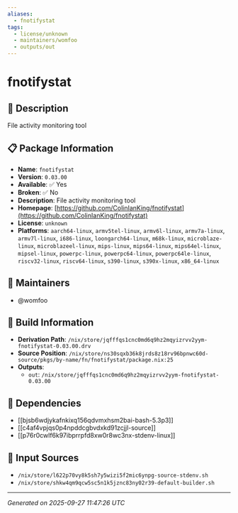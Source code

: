 ```yaml
---
aliases:
  - fnotifystat
tags:
  - license/unknown
  - maintainers/womfoo
  - outputs/out
---
```


# fnotifystat

## 📝 Description

File activity monitoring tool

## 📋 Package Information

- **Name**: `fnotifystat`
- **Version**: `0.03.00`
- **Available**: ✅ Yes
- **Broken**: ✅ No
- **Description**: File activity monitoring tool
- **Homepage**: [https://github.com/ColinIanKing/fnotifystat](https://github.com/ColinIanKing/fnotifystat)
- **License**: `unknown`
- **Platforms**: `aarch64-linux`, `armv5tel-linux`, `armv6l-linux`, `armv7a-linux`, `armv7l-linux`, `i686-linux`, `loongarch64-linux`, `m68k-linux`, `microblaze-linux`, `microblazeel-linux`, `mips-linux`, `mips64-linux`, `mips64el-linux`, `mipsel-linux`, `powerpc-linux`, `powerpc64-linux`, `powerpc64le-linux`, `riscv32-linux`, `riscv64-linux`, `s390-linux`, `s390x-linux`, `x86_64-linux`
## 👥 Maintainers

- @womfoo


## 🔧 Build Information

- **Derivation Path**: `/nix/store/jqfffqs1cnc0md6q9hz2mqyizrvv2yym-fnotifystat-0.03.00.drv`
- **Source Position**: `/nix/store/ns30sqxb36k8jrds8z18rv96bpnwc60d-source/pkgs/by-name/fn/fnotifystat/package.nix:25`
- **Outputs**:
  - `out`:  `/nix/store/jqfffqs1cnc0md6q9hz2mqyizrvv2yym-fnotifystat-0.03.00`

## 🔗 Dependencies

- [[bjsb6wdjykafnkixq156qdvmxhsm2bai-bash-5.3p3]]
- [[c4af4vpjqs0p4npddcgbvdxkd91zcjjl-source]]
- [[p76r0cwlf6k97ibprrpfd8xw0r8wc3nx-stdenv-linux]]

## 📁 Input Sources

- `/nix/store/l622p70vy8k5sh7y5wizi5f2mic6ynpg-source-stdenv.sh`
- `/nix/store/shkw4qm9qcw5sc5n1k5jznc83ny02r39-default-builder.sh`

---
*Generated on 2025-09-27 11:47:26 UTC*
